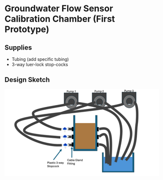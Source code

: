 # Groundwater Flow Sensor Calibration Chamber (First Prototype)

## Supplies
* Tubing (add specific tubing)
* 3-way luer-lock stop-cocks


## Design Sketch
![Flow Chamber Design Sketch](graphics/flow_chamber_sketch.png)